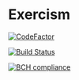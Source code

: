 # Exercism

[![CodeFactor](https://www.codefactor.io/repository/github/jbudbo/exercism/badge)](https://www.codefactor.io/repository/github/jbudbo/exercism)

[![Build Status](https://travis-ci.org/jbudbo/Exercism.svg?branch=master)](https://travis-ci.org/jbudbo/Exercism)

[![BCH compliance](https://bettercodehub.com/edge/badge/jbudbo/Exercism?branch=master)](https://bettercodehub.com/)